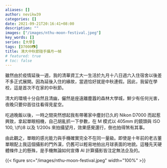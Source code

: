 ```yaml
---
aliases: []
author: nevikw39
categories: []
date: 2021-09-21T20:16:41+08:00
description: ""
images: ["/images/nthu-moon-festival.jpeg"]
key_words: []
series: [大學]
tags: [D7000📷]
title: 清大中秋節隨手攝月一幀
# featured: true
# toc: false
---
```


雖然由於疫情延後一週，我的清華資工大一生活於九月十八日週六入住宿舍以後差不多正式展開。因為延後入住的緣故，當週恰好就是中秋連假。因此，我留在學校，這是首次不在家的中秋節。

清大的環境十分自然且清幽，儼然是座遠離塵囂的森林大學城，鮮少有任何光害，夜晚只要仰首往往看得見星空。

吃過晚飯以後，一時之間突然想起我有帶著家中塵封已久的 Nikon D7000 而起惹興致，拿起單眼相機，自己胡亂抓一下參數，在 M 模式以 405mm 的鏡頭與 ISO 100, \\(f\\)8 以及 1/200s 來拍攝望月，效果感覺還行，倒也拍得煞有其事。

由此觀之，單眼的感光能力與手機確實完全不在同一量級。即使是十年前的老古董單眼配上我這個攝影的門外漢，仍舊可以輕易地拍出月球表面的地貌。這種先天硬體條件上的懸殊，是手機無論如何宣傳 AI 計算攝影皆注定無法企及的。

{{< figure src="/images/nthu-moon-festival.jpeg" width="100%" >}}
